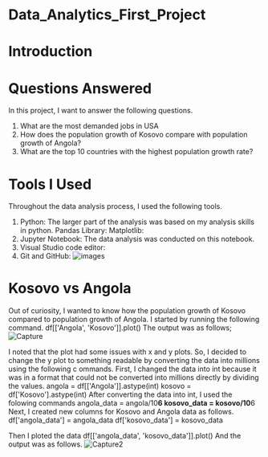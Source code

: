 # Data_Analytics_First_Project
# Introduction
# Questions Answered
In this project, I want to answer the following questions.
1. What are the most demanded jobs in USA
2. How does the population growth of Kosovo compare with population growth of Angola?
3. What are the top 10 countries with the highest population growth rate?
   
# Tools I Used
Throughout the data analysis process, I used the following tools.
1. Python: The larger part of the analysis was based on my analysis skills in python.
   Pandas Library:
   Matplotlib:
2. Jupyter Notebook: The data analysis was conducted on this notebook.
3. Visual Studio code editor:
4. Git and GitHub: 
![images](https://github.com/user-attachments/assets/76d4ab51-045c-4926-8de5-b45653db3862)
# Kosovo vs Angola
Out of curiosity, I wanted to know how the population growth of Kosovo compared to population growth of Angola. 
I started by running the following command.
df[['Angola', 'Kosovo']].plot()
The output was as follows;
![Capture](https://github.com/user-attachments/assets/e064d9f5-d091-4581-adfb-03a319b0b25c)

I noted that the plot had some issues with x and y plots. So, I decided to change the y plot to something readable by converting the data into millions using the following c ommands. First, I changed the data into int because it was in a format that could not be converted into millions directly by dividing the values.
angola = df[['Angola']].astype(int)
kosovo = df['Kosovo'].astype(int)
After converting the data into int, I used the folowing commands
angola_data = angola/10**6
kosovo_data = kosovo/10**6
Next, I created new columns for Kosovo and Angola data as follows.
df['angola_data'] = angola_data
df['kosovo_data'] = kosovo_data

Then I ploted the data
df[['angola_data', 'kosovo_data']].plot()
And the output was as follows.
![Capture2](https://github.com/user-attachments/assets/b3305b50-c46c-45f6-bfc0-f60488360e79)


